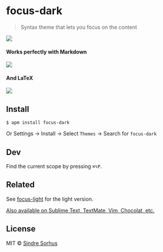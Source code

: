# focus-dark

> Syntax theme that lets you focus on the content

![](screenshot.png)

#### Works perfectly with Markdown

![](screenshot-markdown.png)

#### And LaTeX

![](screenshot-latex.png)


## Install

```
$ apm install focus-dark
```

Or Settings → Install → Select `Themes` → Search for `focus-dark`


## Dev

Find the current scope by pressing `⌘⌥P`.


## Related

See [focus-light](https://github.com/sindresorhus/atom-focus-light) for the light version.

[Also available on Sublime Text, TextMate, Vim, Chocolat, etc.](https://github.com/sindresorhus/focus)


## License

MIT © [Sindre Sorhus](https://sindresorhus.com)
